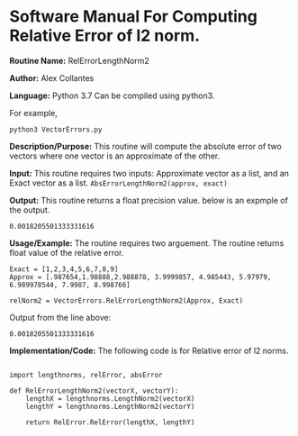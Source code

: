 # Software Manual For Computing Relative Error of l2 norm.

**Routine Name:** RelErrorLengthNorm2
 
**Author:** Alex Collantes
 
**Language:** Python 3.7 Can be compiled using python3.

For example,

`python3 VectorErrors.py`

**Description/Purpose:** This routine will compute the absolute error of two vectors where one vector is an approximate of the other.

**Input:** This routine requires two inputs: Approximate vector as a list, and an Exact vector as a list.
`AbsErrorLengthNorm2(approx, exact)`

**Output:** This routine returns a float precision value. below is an expmple of the output.
```
0.0018205501333331616
```

**Usage/Example:** The routine requires two arguement. The routine returns float value of the relative error.
```python3
Exact = [1,2,3,4,5,6,7,8,9]
Approx = [.987654,1.98888,2.988878, 3.9999857, 4.985443, 5.97979, 6.989978544, 7.9987, 8.998766]

relNorm2 = VectorErrors.RelErrorLengthNorm2(Approx, Exact)
 ```
Output from the line above:

`0.0018205501333331616`

**Implementation/Code:** The following code is for Relative error of l2 norms.

```python3

import lengthnorms, relError, absError

def RelErrorLengthNorm2(vectorX, vectorY):
    lengthX = lengthnorms.LengthNorm2(vectorX)
    lengthY = lengthnorms.LengthNorm2(vectorY)

    return RelError.RelError(lengthX, lengthY)
```
